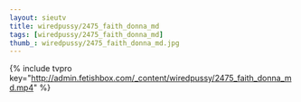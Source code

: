 ```yaml
--- 
layout: sieutv
title: wiredpussy/2475_faith_donna_md
tags: [wiredpussy/2475_faith_donna_md]
thumb_: wiredpussy/2475_faith_donna_md.jpg
---
```

{% include tvpro key="http://admin.fetishbox.com/_content/wiredpussy/2475_faith_donna_md.mp4" %} 
